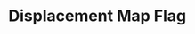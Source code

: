 # Displacement Map Flag

<!-- <demo mode="full" :background-alpha="0" src="./demo/displacement-map-flag.vue" /> -->
